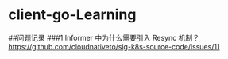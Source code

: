 # client-go-Learning

##问题记录
###1.Informer 中为什么需要引入 Resync 机制？
https://github.com/cloudnativeto/sig-k8s-source-code/issues/11
